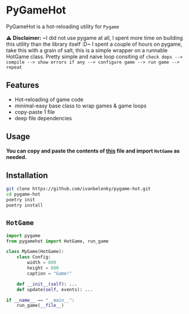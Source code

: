 # PyGameHot

PyGameHot is a hot-reloading utility for `Pygame`

<!-- add a disclaimer that this is still in the early stages of development 
-->

:warning: **Disclaimer:** ~I did not use pygame at all, I spent more time on building this utility than the library itself :D~ I spent a couple of hours on pygame, take this with a grain of salt, this is a simple wrapper on a runnable HotGame class. Pretty simple and naive loop consiting of `check deps --> compile --> show errors if any --> configure game --> run game --> repeat`

## Features

- Hot-reloading of game code
- minimal-easy base class to wrap games & game loops
- copy-paste 1 file 
- deep file dependencies


## Usage

**You can copy and paste the contents of [this](https://github.com/ivanbelenky/pygame-hot/blob/main/pygamehot/hotreloader.py) file and import `HotGame` as needed.**

## Installation


```bash
git clone https://github.com/ivanbelenky/pygame-hot.git
cd pygame-hot
poetry init
poetry install
```

## `HotGame`

```python
import pygame
from pygamehot import HotGame, run_game

class MyGame(HotGame):
    class Config:
        width = 800
        height = 600
        caption = "Game!"

    def __init__(self): ...
    def update(self, events): ...

if __name__ == "__main__":
    run_game(__file__)
```

